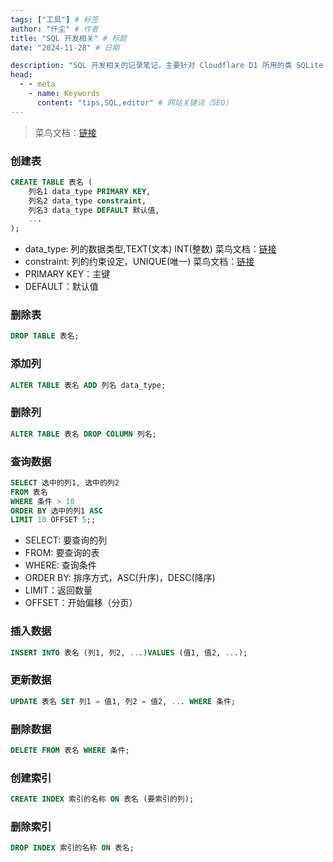 ```yaml
---
tags: ["工具"] # 标签
author: "仟尘" # 作者
title: "SQL 开发相关" # 标题
date: "2024-11-28" # 日期

description: "SQL 开发相关的记录笔记，主要针对 Cloudflare D1 所用的类 SQLite 语法" # 页面描述、面向搜索引擎用户
head:
  - - meta
    - name: Keywords
      content: "tips,SQL,editor" # 网站关键词（SEO）
---
```

> 菜鸟文档：[链接](https://www.runoob.com/sql/sql-tutorial.html)

### 创建表
``` SQL
CREATE TABLE 表名 (
    列名1 data_type PRIMARY KEY,
    列名2 data_type constraint,
    列名3 data_type DEFAULT 默认值,
    ...
);
```
- data_type: 列的数据类型,TEXT(文本) INT(整数) 菜鸟文档：[链接](https://www.runoob.com/sqlite/sqlite-data-types.html)
- constraint: 列的约束设定，UNIQUE(唯一) 菜鸟文档：[链接](https://www.runoob.com/sql/sql-constraints.html)
- PRIMARY KEY：主键
- DEFAULT：默认值

### 删除表
``` SQL
DROP TABLE 表名;
```

### 添加列
``` SQL
ALTER TABLE 表名 ADD 列名 data_type;
```

### 删除列
``` SQL
ALTER TABLE 表名 DROP COLUMN 列名;
```

### 查询数据
``` SQL
SELECT 选中的列1, 选中的列2
FROM 表名
WHERE 条件 > 10
ORDER BY 选中的列1 ASC
LIMIT 10 OFFSET 5;;
```
- SELECT: 要查询的列
- FROM: 要查询的表
- WHERE: 查询条件
- ORDER BY: 排序方式，ASC(升序)，DESC(降序)
- LIMIT：返回数量
- OFFSET：开始偏移（分页）

### 插入数据
``` SQL
INSERT INTO 表名 (列1, 列2, ...)VALUES (值1, 值2, ...);
```

### 更新数据
``` SQL
UPDATE 表名 SET 列1 = 值1, 列2 = 值2, ... WHERE 条件;
```

### 删除数据
``` SQL
DELETE FROM 表名 WHERE 条件;
```

### 创建索引
``` SQL
CREATE INDEX 索引的名称 ON 表名 (要索引的列);
```

### 删除索引
``` SQL
DROP INDEX 索引的名称 ON 表名;
```
